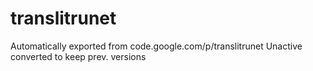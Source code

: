 # translitrunet
Automatically exported from code.google.com/p/translitrunet
Unactive converted to keep prev. versions
